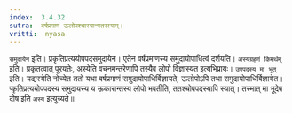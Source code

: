 ```yaml
---
index:  3.4.32
sutra:  वर्षप्रमाण ऊलोपश्चास्यान्यतरस्याम्।
vritti:  nyasa
---
```


`समुदायेन` इति। प्रकृतिप्रत्ययोपपदसमुदायेन। एतेन वर्षप्रमाणस्य समुदायोपाधित्वं दर्शयति।
`अस्यग्रहणं किमर्थम्` इति। प्रकृतत्वात् पूरयतेः, अस्येति वचनमन्तरेणापि तस्यैव लोपो विज्ञास्यत इत्यभिप्रायः। `उपपदस्य मा भूत्` इति। यद्यस्येति नोच्येत ततो यथा वर्षप्रमाणं समुदायोपाधिर्विज्ञायते, ऊलोपोऽपि तथा समुदायोपाधिर्विज्ञायेत। प्कृतिप्रत्ययोपपदस्य समुदायस्य य ऊकारान्तस्य लोपो भवतीति, ततश्चोपपदस्यापि स्यात्। तस्मात् मा भूदेष दोष इति `अस्य` इत्युच्यते॥
